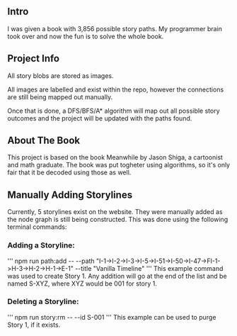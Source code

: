 ## Intro

I was given a book with 3,856 possible story paths. My programmer brain took over and now the fun is to solve the whole book.

## Project Info

All story blobs are stored as images.

All images are labelled and exist within the repo, however the connections are still being mapped out manually.

Once that is done, a DFS/BFS/A* algorithm will map out all possible story outcomes and the project will be updated with the paths found. 

## About The Book

This project is based on the book Meanwhile by Jason Shiga, a cartoonist and math graduate. The book was put togheter using algorithms, so it's only fair that it be decoded using those as well. 

## Manually Adding Storylines

Currently, 5 storylines exist on the website. They were manually added as the node graph is still being constructed. This was done using the following terminal commands:

### Adding a Storyline:

'''
npm run path:add -- --path "I-1->I-2->I-3->I-5->I-51->I-50->I-47->FI-1->H-3->H-2->H-1->E-1" --title "Vanilla Timeline"
'''
This example command was used to create Story 1. Any addition will go at the end of the list and be named S-XYZ, where XYZ would be 001 for story 1. 

### Deleting a Storyline:

'''
npm run story:rm -- --id S-001
'''
This example can be used to purge Story 1, if it exists.
